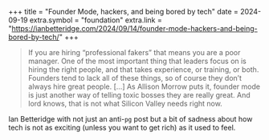 +++
title = "Founder Mode, hackers, and being bored by tech"
date = 2024-09-19
extra.symbol = "foundation"
extra.link = "https://ianbetteridge.com/2024/09/14/founder-mode-hackers-and-being-bored-by-tech/"
+++

> If you are hiring “professional fakers” that means you are a poor manager. One of the most important thing that leaders focus on is hiring the right people, and that takes experience, or training, or both. Founders tend to lack all of these things, so of course they don’t always hire great people. [...] As Allison Morrow puts it, founder mode is just another way of telling toxic bosses they are really great. And lord knows, that is not what Silicon Valley needs right now.

Ian Betteridge with not just an anti-`pg` post but a bit of sadness about how tech is not as exciting (unless you want to get rich) as it used to feel.
